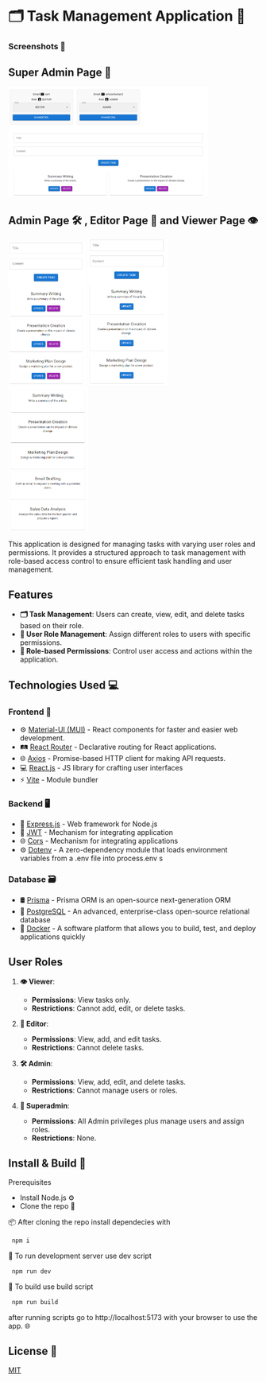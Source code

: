 # 🗂️ Task Management Application 🚀

### Screenshots 📸
<div>
<div>
  <h2>Super Admin Page 🌟</h2>
    <img src="screenshots/superadmin-page.png" alt="superadmin-page" style="width: 80%; margin-right: 4%;">
</div>
  <div>
  <div  style="display: flex; justify-content: space-between; width: 100%;"> <h2>Admin Page 🛠️ , Editor Page 📝 and  Viewer Page 👁️ </h2></div>
    <img src="screenshots/admin-page.png" alt="admin-page" style="width: 31%;">
    <img src="screenshots/editor-page.png" alt="editor-page" style="width: 32%; margin-right: 4%;">
    <img src="screenshots/viewer-page.png" alt="viewer-page" style="width: 32%;">
   
</div>
</div>


This application is designed for managing tasks with varying user roles and permissions. It provides a structured approach to task management with role-based access control to ensure efficient task handling and user management.

## Features

- **🗂️ Task Management**: Users can create, view, edit, and delete tasks based on their role.
- **👥 User Role Management**: Assign different roles to users with specific permissions.
- **🔐 Role-based Permissions**: Control user access and actions within the application.

## Technologies Used 💻

### Frontend 🎨
- ⚙️ [Material-UI (MUI)](https://mui.com) - React components for faster and easier web development.
- 🛤️ [React Router](https://reactrouter.com/en/main) - Declarative routing for React applications.
- 🌐 [Axios](https://axios-http.com) - Promise-based HTTP client for making API requests.
- 💻 [React.js](https://reactjs.org/) - JS library for crafting user interfaces
- ⚡ [Vite](https://vitejs.dev/) - Module bundler

### Backend 🖥️

- 🚀 [Express.js](https://expressjs.com/) - Web framework for Node.js
- 🔑 [JWT](https://jwt.io/) - Mechanism for integrating application 
- 🌐 [Cors](https://www.npmjs.com/package/cors/) - Mechanism for integrating applications
- ⚙️ [Dotenv](https://www.npmjs.com/package/dotenv/) - A zero-dependency module that loads environment variables from a .env file into process.env
s


 ### Database 🗃️
- 🛢️ [Prisma](https://www.prisma.io/) - Prisma ORM is an open-source next-generation ORM
- 🐘 [PostgreSQL](https://www.postgresql.org/) - An advanced, enterprise-class open-source relational database
- 🐳 [Docker](https://www.docker.com/) - A software platform that allows you to build, test, and deploy applications quickly 
## User Roles

1. **👁️ Viewer**:
   - **Permissions**: View tasks only.
   - **Restrictions**: Cannot add, edit, or delete tasks.

2. **📝 Editor**:
   - **Permissions**: View, add, and edit tasks.
   - **Restrictions**: Cannot delete tasks.

3. **🛠️ Admin**:
   - **Permissions**: View, add, edit, and delete tasks.
   - **Restrictions**: Cannot manage users or roles.

4. **🌟 Superadmin**:
   - **Permissions**: All Admin privileges plus manage users and assign roles.
   - **Restrictions**: None.

## Install & Build 🔧

Prerequisites

- Install Node.js ⚙️
- Clone the repo 🔄

📦 After cloning the repo install dependecies with

 ```sh 
  npm i
```
📡 To run development server use dev script
 ```sh 
  npm run dev
```
🔧 To build use build script
 ```sh 
  npm run build
```
after running scripts go to http://localhost:5173 with your browser to use the app. 🌐






## License 📄

[MIT](https://choosealicense.com/licenses/mit/)
